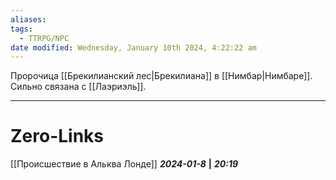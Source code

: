```yaml
---
aliases: 
tags:
  - TTRPG/NPC
date modified: Wednesday, January 10th 2024, 4:22:22 am
---
```

Пророчица [[Брекилианский лес|Брекилиана]] в [[Нимбар|Нимбаре]]. Сильно связана с [[Лаэриэль]].

___
# Zero-Links
[[Происшествие в Альква Лонде]]
***2024-01-8*** **|** ***20:19***